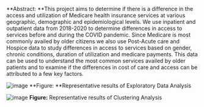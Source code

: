 **Abstract: **This project aims to determine if there is a difference in the access and utilization of Medicare health insurance services at various geographic, demographic and epidemiological levels. We use inpatient 
and outpatient data from 2018-2020 to determine differences in access to services before and during the COVID pandemic. Since Medicare is most commonly availed by older citizens we also use Post-Acute care and Hospice 
data to study differences in access to services based on gender, chronic conditions, duration of utilization and medicare payments. This data can be used to understand the most common services availed by older patients 
and to examine if the differences in cost of care and access can be attributed to a few key factors. 

![image](https://github.com/NicoleK286/Medicare_Project/assets/113560469/08e277e1-7d73-4c08-b064-c13cfaea64a1)
**Figure: **Representative results of Exploratory Data Analysis


![image](https://github.com/NicoleK286/Medicare_Project/assets/113560469/433e54dd-a2cb-4abf-9021-eab5e6dedd12)
**Figure:** Representative results of Clustering Analysis





